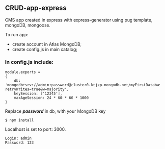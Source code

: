 ## CRUD-app-express
CMS app created in express with express-generator using pug template, mongoDB, mongoose.

To run app:
- create account in Atlas MongoDB;
- create config.js in main catalog;

### In config.js include: 
```
module.exports = 
{
    db: 'mongodb+srv://admin:password@cluster0.ktjzp.mongodb.net/myFirstDatabase?retryWrites=true&w=majority',
    keySession: ['12345'],
    maxAgeSession: 24 * 60 * 60 * 1000
}
```  
Replace ***password*** in db, with your MongoDB key



```  
$ npm install
```

Localhost is set to port: 3000.

```
Login: admin
Password: 123
```
